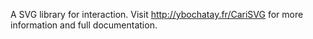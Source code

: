 A SVG library for interaction. Visit http://ybochatay.fr/CariSVG for more information and full documentation.